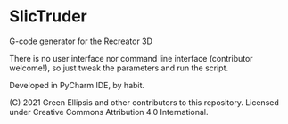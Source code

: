 # SlicTruder
G-code generator for the Recreator 3D

There is no user interface nor command line interface (contributor welcome!), so just tweak the parameters and run the script.

Developed in PyCharm IDE, by habit.

(C) 2021 Green Ellipsis and other contributors to this repository.
Licensed under Creative Commons Attribution 4.0 International.
